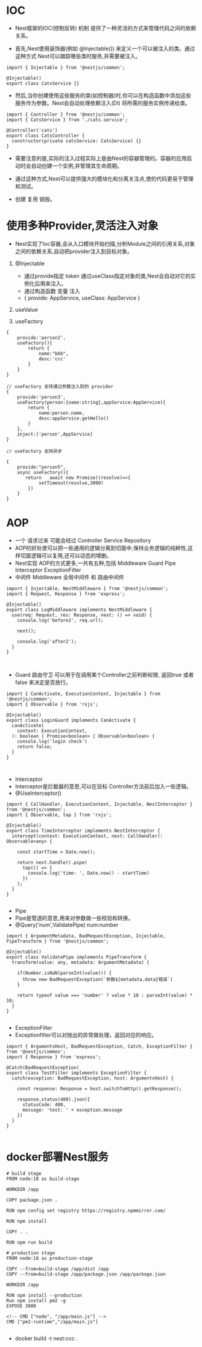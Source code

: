 # IOC
* Nest框架的IOC(控制反转) 机制 提供了一种灵活的方式来管理代码之间的依赖关系。

* 首先,Nest使用装饰器(例如 @Injectable()) 来定义一个可以被注入的类。通过这种方式 Nest可以跟踪哪些类时服务,并需要被注入。

```
import { Injectable } from '@nestjs/common';

@Injectable()
export class CatsService {}

```
* 然后,当你创建使用这些服务的类(如控制器)时,你可以在构造函数中添加这些服务作为参数。Nest会自动处理依赖注入(DI) 将所需的服务实例传递给类。

```
import { Controller } from '@nestjs/common';
import { CatsService } from './cats.service';

@Controller('cats')
export class CatsController {
  constructor(private catsService: CatsService) {}
}

```
* 需要注意的是,实际的注入过程实际上是由Nest的容器管理的。容器的应用启动时会自动创建一个实例,并管理其生命周期。

* 通过这种方式,Nest可以提供强大的模块化和分离关注点,使的代码更易于管理和测试。

* 创建 复用 销毁。


# 使用多种Provider,灵活注入对象
* Nest实现了Ioc容器,会从入口模块开始扫描,分析Module之间的引用关系,对象之间的依赖关系,自动把provider注入到目标对象。
1. @Injectable 
    -  通过provide指定 token 通过useClass指定对象的类,Nest会自动对它的实例化后用来注入。
    -  通过构造函数  变量 注入
    - {
  provide: AppService,
  useClass: AppService
}
    
    
2. useValue
3. useFactory

```
{
    provide:'person2',
    useFactory(){
        return {
            name:"bbb",
            desc:'ccc'
        }
    }
}

// useFactory 支持通过参数注入别的 provider
{
    provide:'person3',
    useFactory(person:{name:string},appService:AppService){
        return {
            name:person.name,
            desc:appService.getHello()
        }
    },
    inject:['person',AppService]
}

// useFactory 支持异步

{
    provide:"person5",
    async useFactory(){
       return   await new Promise((resolve)=>{
            setTimeout(resolve,3000)
        })
    }
}

```

# AOP 
* 一个 请求过来 可能会经过 Controller Service  Repository 
* AOP的好处使可以把一些通用的逻辑分离到切面中,保持业务逻辑的纯粹性,这样切面逻辑可以复用,还可以动态的增删。
* Nest实现 AOP的方式更多,一共有五种,包括 Middleware Guard Pipe Interceptor ExceptionFilter
* 中间件 Middleware  全局中间件 和 路由中间件

```
import { Injectable, NestMiddleware } from '@nestjs/common';
import { Request, Response } from 'express';

@Injectable()
export class LogMiddleware implements NestMiddleware {
  use(req: Request, res: Response, next: () => void) {
    console.log('before2', req.url);

    next();

    console.log('after2');
  }
}



```
* Guard 路由守卫  可以用于在调用某个Controller之前判断权限, 返回true 或者 false 来决定是否放行。

```
import { CanActivate, ExecutionContext, Injectable } from '@nestjs/common';
import { Observable } from 'rxjs';

@Injectable()
export class LoginGuard implements CanActivate {
  canActivate(
    context: ExecutionContext,
  ): boolean | Promise<boolean> | Observable<boolean> {
    console.log('login check')
    return false;
  }
}



```

* Interceptor 
* Interceptor是拦截器的意思,可以在目标 Controller方法前后加入一些逻辑。
* @UseInterceptor()
```
import { CallHandler, ExecutionContext, Injectable, NestInterceptor } from '@nestjs/common';
import { Observable, tap } from 'rxjs';

@Injectable()
export class TimeInterceptor implements NestInterceptor {
  intercept(context: ExecutionContext, next: CallHandler): Observable<any> {

    const startTime = Date.now();

    return next.handle().pipe(
      tap(() => {
        console.log('time: ', Date.now() - startTime)
      })
    );
  }
}


```
* Pipe
* Pipe是管道的意思,用来对参数做一些校验和转换。
* @Query('num',ValidatePipe) num:number
```
import { ArgumentMetadata, BadRequestException, Injectable, PipeTransform } from '@nestjs/common';

@Injectable()
export class ValidatePipe implements PipeTransform {
  transform(value: any, metadata: ArgumentMetadata) {

    if(Number.isNaN(parseInt(value))) {
      throw new BadRequestException(`参数${metadata.data}错误`)
    }

    return typeof value === 'number' ? value * 10 : parseInt(value) * 10;
  }
}


```
* ExceptionFilter
* Exceptionfilter可以对抛出的异常做处理，返回对应的响应。

```
import { ArgumentsHost, BadRequestException, Catch, ExceptionFilter } from '@nestjs/common';
import { Response } from 'express';

@Catch(BadRequestException)
export class TestFilter implements ExceptionFilter {
  catch(exception: BadRequestException, host: ArgumentsHost) {

    const response: Response = host.switchToHttp().getResponse();

    response.status(400).json({
      statusCode: 400,
      message: 'test: ' + exception.message
    })
  }
}


```


# docker部署Nest服务


```
# build stage
FROM node:18 as build-stage

WORKDIR /app

COPY package.json .

RUN npm config set registry https://registry.npmmirror.com/

RUN npm install

COPY . .

RUN npm run build

# production stage
FROM node:18 as production-stage

COPY --from=build-stage /app/dist /app
COPY --from=build-stage /app/package.json /app/package.json

WORKDIR /app

RUN npm install --production
Run npm install pm2 -g
EXPOSE 3000

<!-- CMD ["node", "/app/main.js"] -->
CMD ["pm2-runtime","/app/main.js"]


```

* docker build -t nest:ccc . 
